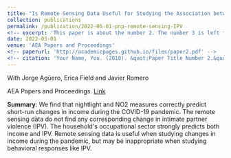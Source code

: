 ```yaml
---
title: "Is Remote Sensing Data Useful for Studying the Association between Pandemic-Related Changes in Economic Activity and Intimate Partner Violence?"
collection: publications
permalink: /publication/2022-05-01-pnp-remote-sensing-IPV
<!-- excerpt: 'This paper is about the number 2. The number 3 is left for future work.' -->
date: 2022-05-01
venue: 'AEA Papers and Proceedings'
<!-- paperurl: 'http://academicpages.github.io/files/paper2.pdf' -->
<!-- citation: 'Your Name, You. (2010). &quot;Paper Title Number 2.&quot; <i>Journal 1</i>. 1(2).' -->
---
```

With Jorge Agüero, Erica Field and Javier Romero

AEA Papers and Proceedings. [Link](https://www.aeaweb.org/articles?id=10.1257/pandp.20221014)

__Summary__: We find that nightlight and NO2 measures correctly predict short-run changes in income during the COVID-19 pandemic. The remote sensing data do not find any corresponding change in intimate partner violence (IPV). The household's occupational sector strongly predicts both income and IPV. Remote sensing data is useful when studying changes in income during the pandemic, but may be inappropriate when studying behavioral responses like IPV. 